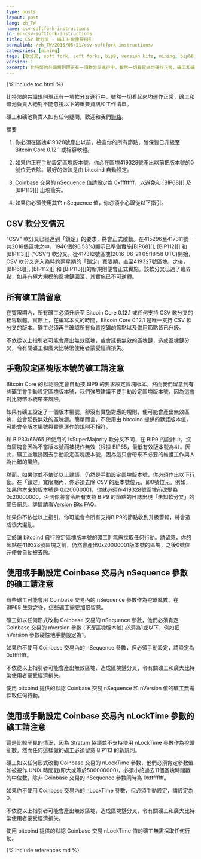 ```yaml
---
type: posts
layout: post
lang: zh_TW
name: csv-softfork-instructions
id: en-csv-softfork-instructions
title: CSV 軟分叉 - 礦工升級重要指引
permalink: /zh_TW/2016/06/21/csv-softfork-instructions/
categories: [mining]
tags: [軟分叉, soft fork, soft forks, bip9, version bits, mining, bip68, bip112, bip113]
version: 1
excerpt: 比特幣的共識規則現正有一項軟分叉進行中，雖然一切看起來均運作正常，礦工和礦池負責人絕對不能忽視以下的重要資訊和工作清單。
---
```

{% include toc.html %}

比特幣的共識規則現正有一項軟分叉進行中，雖然一切看起來均運作正常，礦工和礦池負責人絕對不能忽視以下的重要資訊和工作清單。

礦工和礦池負責人如有任何疑問，歡迎和我們[聯絡][1]。

摘要

1. 你必須在區塊419328號產出以前，檢查你的所有節點，確保皆已升級至 Bitcoin Core 0.12.1 或相容軟體。

2. 如果你正在手動設定區塊版本號，你必在區塊419328號產出以前把版本號的0號位元去除。最好的做法是由 bitcoind 自動設定。

3. Coinbase 交易的 nSequence 值請設定為 0xffffffff，以避免和 [BIP68][] 及 [BIP113][] 出現衝突。

4. 如果你必須使用其它 nSequence 值，你必須小心跟從以下指引。

## CSV 軟分叉情況

"CSV" 軟分叉已經達到「鎖定」的要求，將會正式啟動。在415296至417311號一共2016個區塊之中，1946個(96.53%)顯示已準備實施[BIP68][], [BIP112][] 和 [BIP113][] (“CSV”) 軟分叉。從417312號區塊(2016-06-21 05:18:58 UTC)開始，CSV 軟分叉進入為時約兩星期的「鎖定」寬限期，直至419327號區塊。之後，[BIP68][], [BIP112][] 和 [BIP113][]的新規則便會正式實施。該軟分叉已過了臨界點，如非有極大規模的區塊鏈回滾，其實施已不可逆轉。

## 所有礦工請留意

在寬限期內，所有礦工必須升級至 Bitcoin Core 0.12.1 或任何支持 CSV 軟分叉的相容軟體。實際上，在編寫本文的時間，Bitcoin Core 0.12.1 是唯一支持 CSV 軟分叉的版本。礦工必須再三確認所有負責挖礦的節點以及備用節點皆已升級。

不依從以上指引者可能會產出無效區塊，或會延長無效的區塊鏈，造成區塊鏈分叉，令有關礦工和廣大比特幣使用者蒙受經濟損失。

## 手動設定區塊版本號的礦工請注意

Bitcoin Core 的默認設定會自動按 BIP9 的要求設定區塊版本，然而我們留意到有些礦工會手動設定區塊版本號，我們強烈建議不要手動設定區塊版本號，因為這會對比特幣系統帶來風險。

如果有礦工設定了一個版本編號，卻沒有實施對應的規則，便可能會產出無效區塊，並會延長無效的區塊鏈。簡單而言，不使用由 bitcoind 提供的默認版本值，可能會令版本編號與實際運作的規則不相符。

和 BIP33/66/65 所使用的 IsSuperMajority 軟分叉不同，在 BIP9 的設計中，沒有區塊會因為不當版本號而被視作無效（根據 BIP65，最低有效版本號為4）。因此，礦工並無誘因去手動設定區塊版本號，因為這只會帶來不必要的維護工作與人為出錯的風險。

然而，如果你並不依從以上建議，仍然是手動設定區塊版本號，你必須作出以下行動。在「鎖定」寬限期內，你必須去除 CSV 的版本號位元，即0號位元。例如，如果你本來的版本號是 0x20000001，你就必須在419328號區塊前改變為 0x20000000，否則你將會令所有支持 BIP9 的節點的日誌出現「未知軟分叉」的警告訊息。詳情請看[Version Bits FAQ][2]。

如果你不依從以上指引，你可能會令所有支持BIP9的節點收到升級警報，將會造成很大混亂。

至於讓 bitcoind 自行設定區塊版本號的礦工則無需採取任何行動。請留意，你的節點在419328號區塊之前，仍然會產出0x20000001版本號的區塊，之後0號位元便會自動被去除。

## 使用或手動設定 Coinbase 交易內 nSequence 參數的礦工請注意

有些礦工可能會用 Coinbase 交易內的 nSequence 參數作為挖礦亂數。在 BIP68 生效之後，這些礦工需要加倍留意。

礦工如以任何形式改動 Coinbase 交易的 nSequence 參數，他們必須肯定 Coinbase 交易的 nVersion 參數 (*不是*區塊版本號) 必須為1或以下，例如把 nVersion 參數硬性地手動設定為1。

如果你不使用 Coinbase 交易內的 nSequence 參數，但必須手動設定，請設定為 0xffffffff。

不依從以上指引者可能會產出無效區塊，造成區塊鏈分叉，令有關礦工和廣大比特幣使用者蒙受經濟損失。

使用 bitcoind 提供的默認 Coinbase 交易 nSequence 和 nVersion 值的礦工無需採取任何行動。

## 使用或手動設定 Coinbase 交易內 nLockTime 參數的礦工請注意

這是比較罕見的情況，因為 Stratum 協議並不支持使用 nLockTime 參數作為挖礦亂數。然而任何這樣做的礦工必須留意 BIP113 的新規則。

礦工如以任何形式改動 Coinbase 交易的 nLockTime 參數，他們必須肯定參數值如被視作 UNIX 時間戳(即大或等於500000000)，必須小於過去11個區塊時間戳的中位數，除非 Coinbase 交易的 nSequence 參數同時為 0xffffffff。

如果你不使用 Coinbase 交易內的 nLockTime 參數，但必須手動設定，請設定為 0。

不依從以上指引者可能會產出無效區塊，造成區塊鏈分叉，令有關礦工和廣大比特幣使用者蒙受經濟損失。

使用 bitcoind 提供的默認 Coinbase 交易 nLockTime 值的礦工無需採取任何行動。

[1]: /en/contact/
[2]: /en/2016/06/08/version-bits-miners-faq/#when-should-miners-set-bits

{% include references.md %}
